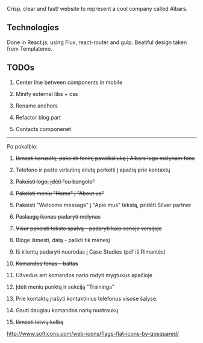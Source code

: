 Crisp, clear and fast! website to represent a cool company called Albars.

## Technologies
Done in React.js, using Flux, react-router and gulp. Beatiful design taken from Templatemo. 

## TODOs

1. Center line between components in mobile

2. Minify external libs + css

3. Rename anchors

4. Refactor blog part

5. Contacts componenet

---

Po pokalbio:

1. ~~Išmesti karusėlę, pakeisti foninį paveiksliuką į Albars logo mėlynam fone~~

2. Telefono ir pašto viršutinę eilutę perkelti į apačią prie kontaktų

3. ~~Pakeisti logo, įdėti "su bangele"~~

4. ~~Pakeisti meniu "Home" į "About us"~~

5. Pakeisti "Welcome message" į "Apie mus" tekstą, pridėti Silver partner

6. ~~Paslaugų ikonas padaryti mėlynas~~

7. ~~Visur pakeisti teksto spalvą - padaryti kaip senoje versijoje~~

8. Bloge išmesti, datą - palikti tik mėnesį

9. Iš klientų padaryti nuorodas į Case Studies (pdf iš Rimantės)

10. ~~Komandos fonas - baltas~~

11. Užvedus ant komandos nario rodyti mygtukus apačioje

12. Įdėti meniu punktą ir sekciją "Trainings"

13. Prie kontaktų įrašyti kontaktinius telefonus visose šalyse.

14. Gauti daugiau komandos narių nuotraukų

15. ~~Išmesti latvių kalbą~~





http://www.softicons.com/web-icons/flags-flat-icons-by-gosquared/